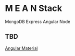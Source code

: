 # M E A N  Stack
MongoDB
Express
Angular
Node

## TBD

 [Angular Material](https://material.angular.io/components/categories)
